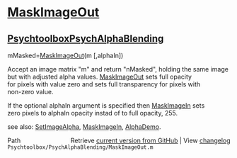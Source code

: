 # [MaskImageOut](MaskImageOut)
## [Psychtoolbox](Psychtoolbox)[PsychAlphaBlending](PsychAlphaBlending)

mMasked=[MaskImageOut](MaskImageOut)(m [,alphaIn])  
  
Accept an image matrix "m" and return "nMasked", holding the same image  
but with adjusted alpha values.  [MaskImageOut](MaskImageOut) sets full opacity  
for pixels with value zero and sets full transparency for pixels with  
non-zero value.  
  
If the optional alphaIn argument is specified then [MaskImageIn](MaskImageIn) sets  
zero pixels to alphaIn opacity instad of to full opacity, 255.   
  
see also: [SetImageAlpha](SetImageAlpha), [MaskImageIn](MaskImageIn), [AlphaDemo](AlphaDemo).   




<div class="code_header" style="text-align:right;">
  <span style="float:left;">Path&nbsp;&nbsp;</span> <span class="counter">Retrieve <a href=
  "https://raw.github.com/Psychtoolbox-3/Psychtoolbox-3/beta/Psychtoolbox/PsychAlphaBlending/MaskImageOut.m">current version from GitHub</a> | View <a href=
  "https://github.com/Psychtoolbox-3/Psychtoolbox-3/commits/beta/Psychtoolbox/PsychAlphaBlending/MaskImageOut.m">changelog</a></span>
</div>
<div class="code">
  <code>Psychtoolbox/PsychAlphaBlending/MaskImageOut.m</code>
</div>

